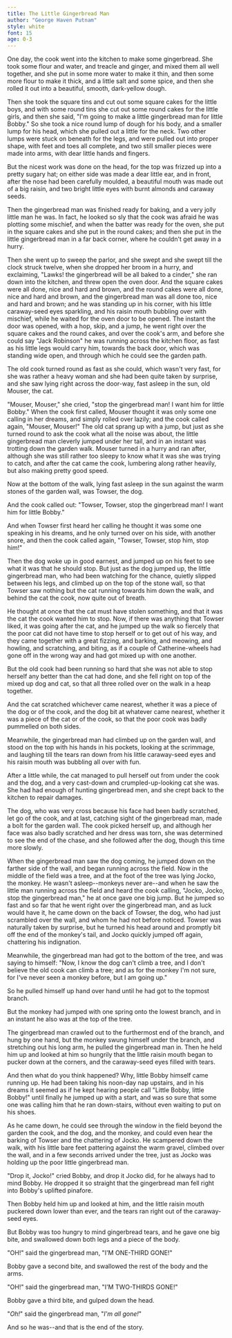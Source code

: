 ```yaml
---
title: The Little Gingerbread Man
author: "George Haven Putnam"
style: white
font: 15
age: 0-3
---
```


One day, the cook went into the kitchen to make some gingerbread.
She took some flour and water, and treacle and ginger, and mixed
them all well together, and she put in some more water to make it
thin, and then some more flour to make it thick, and a little salt
and some spice, and then she rolled it out into a beautiful,
smooth, dark-yellow dough.

Then she took the square tins and cut out some square cakes for the
little boys, and with some round tins she cut out some round cakes
for the little girls, and then she said, "I'm going to make a
little gingerbread man for little Bobby." So she took a nice round
lump of dough for his body, and a smaller lump for his head, which
she pulled out a little for the neck. Two other lumps were stuck on
beneath for the legs, and were pulled out into proper shape, with
feet and toes all complete, and two still smaller pieces were made
into arms, with dear little hands and fingers.

But the nicest work was done on the head, for the top was frizzed
up into a pretty sugary hat; on either side was made a dear little
ear, and in front, after the nose had been carefully moulded, a
beautiful mouth was made out of a big raisin, and two bright little
eyes with burnt almonds and caraway seeds.

Then the gingerbread man was finished ready for baking, and a very
jolly little man he was. In fact, he looked so sly that the cook
was afraid he was plotting some mischief, and when the batter was
ready for the oven, she put in the square cakes and she put in the
round cakes; and then she put in the little gingerbread man in a
far back corner, where he couldn't get away in a hurry.

Then she went up to sweep the parlor, and she swept and she swept
till the clock struck twelve, when she dropped her broom in a
hurry, and exclaiming, "Lawks! the gingerbread will be all baked to
a cinder," she ran down into the kitchen, and threw open the oven
door. And the square cakes were all done, nice and hard and brown,
and the round cakes were all done, nice and hard and brown, and the
gingerbread man was all done too, nice and hard and brown; and he
was standing up in his corner, with his little caraway-seed eyes
sparkling, and his raisin mouth bubbling over with mischief, while
he waited for the oven door to be opened. The instant the door was
opened, with a hop, skip, and a jump, he went right over the square
cakes and the round cakes, and over the cook's arm, and before she
could say "Jack Robinson" he was running across the kitchen floor,
as fast as his little legs would carry him, towards the back door,
which was standing wide open, and through which he could see the
garden path.

The old cook turned round as fast as she could, which wasn't very
fast, for she was rather a heavy woman and she had been quite taken
by surprise, and she saw lying right across the door-way, fast
asleep in the sun, old Mouser, the cat.



"Mouser, Mouser," she cried, "stop the gingerbread man! I want him
for little Bobby." When the cook first called, Mouser thought it
was only some one calling in her dreams, and simply rolled over
lazily; and the cook called again, "Mouser, Mouser!" The old cat
sprang up with a jump, but just as she turned round to ask the cook
what all the noise was about, the little gingerbread man cleverly
jumped under her tail, and in an instant was trotting down the
garden walk. Mouser turned in a hurry and ran after, although she
was still rather too sleepy to know what it was she was trying to
catch, and after the cat came the cook, lumbering along rather
heavily, but also making pretty good speed.

Now at the bottom of the walk, lying fast asleep in the sun against
the warm stones of the garden wall, was Towser, the dog.

And the cook called out: "Towser, Towser, stop the gingerbread man!
I want him for little Bobby."

And when Towser first heard her calling he thought it was some one
speaking in his dreams, and he only turned over on his side, with
another snore, and then the cook called again, "Towser, Towser,
stop him, stop him!"

Then the dog woke up in good earnest, and jumped up on his feet to
see what it was that he should stop. But just as the dog jumped up,
the little gingerbread man, who had been watching for the chance,
quietly slipped between his legs, and climbed up on the top of the
stone wall, so that Towser saw nothing but the cat running towards
him down the walk, and behind the cat the cook, now quite out of
breath.

He thought at once that the cat must have stolen something, and
that it was the cat the cook wanted him to stop. Now, if there was
anything that Towser liked, it was going after the cat, and he
jumped up the walk so fiercely that the poor cat did not have time
to stop herself or to get out of his way, and they came together
with a great fizzing, and barking, and meowing, and howling, and
scratching, and biting, as if a couple of Catherine-wheels had gone
off in the wrong way and had got mixed up with one another.

But the old cook had been running so hard that she was not able to
stop herself any better than the cat had done, and she fell right
on top of the mixed up dog and cat, so that all three rolled over
on the walk in a heap together.

And the cat scratched whichever came nearest, whether it was a
piece of the dog or of the cook, and the dog bit at whatever came
nearest, whether it was a piece of the cat or of the cook, so that
the poor cook was badly pummelled on both sides.

Meanwhile, the gingerbread man had climbed up on the garden wall,
and stood on the top with his hands in his pockets, looking at the
scrimmage, and laughing till the tears ran down from his little
caraway-seed eyes and his raisin mouth was bubbling all over with
fun.

After a little while, the cat managed to pull herself out
from under the cook and the dog, and a very cast-down and
crumpled-up-looking cat she was. She had had enough of hunting
gingerbread men, and she crept back to the kitchen to repair
damages.

The dog, who was very cross because his face had been badly
scratched, let go of the cook, and at last, catching sight of the
gingerbread man, made a bolt for the garden wall. The cook picked
herself up, and although her face was also badly scratched and her
dress was torn, she was determined to see the end of the chase, and
she followed after the dog, though this time more slowly.

When the gingerbread man saw the dog coming, he jumped down on the
farther side of the wall, and began running across the field. Now
in the middle of the field was a tree, and at the foot of the tree
was lying Jocko, the monkey. He wasn't asleep--monkeys never
are--and when he saw the little man running across the field and
heard the cook calling, "Jocko, Jocko, stop the gingerbread man,"
he at once gave one big jump. But he jumped so fast and so far that
he went right over the gingerbread man, and as luck would have it,
he came down on the back of Towser, the dog, who had just scrambled
over the wall, and whom he had not before noticed. Towser was
naturally taken by surprise, but he turned his head around and
promptly bit off the end of the monkey's tail, and Jocko quickly
jumped off again, chattering his indignation.

Meanwhile, the gingerbread man had got to the bottom of the tree,
and was saying to himself: "Now, I know the dog can't climb a tree,
and I don't believe the old cook can climb a tree; and as for the
monkey I'm not sure, for I've never seen a monkey before, but I am
going up."

So he pulled himself up hand over hand until he had got to the
topmost branch.

But the monkey had jumped with one spring onto the lowest branch,
and in an instant he also was at the top of the tree.

The gingerbread man crawled out to the furthermost end of the
branch, and hung by one hand, but the monkey swung himself under
the branch, and stretching out his long arm, he pulled the
gingerbread man in. Then he held him up and looked at him so
hungrily that the little raisin mouth began to pucker down at the
corners, and the caraway-seed eyes filled with tears.

And then what do you think happened? Why, little Bobby himself came
running up. He had been taking his noon-day nap upstairs, and in
his dreams it seemed as if he kept hearing people call "Little
Bobby, little Bobby!" until finally he jumped up with a start, and
was so sure that some one was calling him that he ran down-stairs,
without even waiting to put on his shoes.

As he came down, he could see through the window in the field
beyond the garden the cook, and the dog, and the monkey, and could
even hear the barking of Towser and the chattering of Jocko. He
scampered down the walk, with his little bare feet pattering
against the warm gravel, climbed over the wall, and in a few
seconds arrived under the tree, just as Jocko was holding up the
poor little gingerbread man.

"Drop it, Jocko!" cried Bobby, and drop it Jocko did, for he always
had to mind Bobby. He dropped it so straight that the gingerbread
man fell right into Bobby's uplifted pinafore.

Then Bobby held him up and looked at him, and the little raisin
mouth puckered down lower than ever, and the tears ran right out of
the caraway-seed eyes.

But Bobby was too hungry to mind gingerbread tears, and he gave one
big bite, and swallowed down both legs and a piece of the body.

"OH!" said the gingerbread man, "I'M ONE-THIRD GONE!"

Bobby gave a second bite, and swallowed the rest of the body and
the arms.



"OH!" said the gingerbread man, "I'M TWO-THIRDS GONE!"

Bobby gave a third bite, and gulped down the head.

"_Oh!_" said the gingerbread man, "_I'm all gone!_"

And so he was--and that is the end of the story.